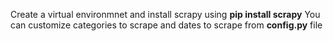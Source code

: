 Create a virtual environmnet and install scrapy using **pip install scrapy**
You can customize categories to scrape and dates to scrape from **config.py** file
